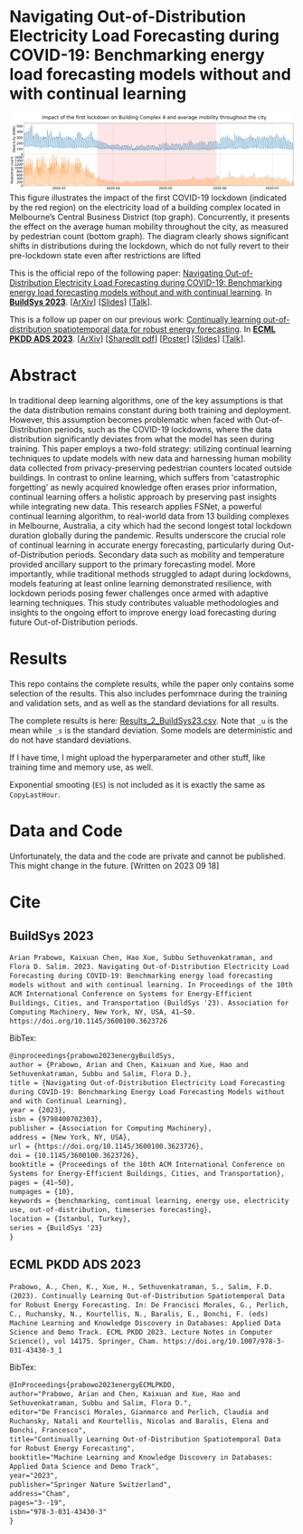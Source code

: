 # Navigating Out-of-Distribution Electricity Load Forecasting during COVID-19: Benchmarking energy load forecasting models without and with continual learning
![visual_abstract](/e18_vizabs.png)
This figure illustrates the impact of the first COVID-19 lockdown (indicated by the red region) on the electricity load of a building complex located in Melbourne’s Central Business District (top graph). Concurrently, it presents the effect on the average human mobility throughout the city, as measured by pedestrian count (bottom graph). The diagram clearly shows significant shifts in distributions during the lockdown, which do not fully revert to their pre-lockdown state even after restrictions are lifted

This is the official repo of the following paper: [Navigating Out-of-Distribution Electricity Load Forecasting during COVID-19: Benchmarking energy load forecasting models without and with continual learning](https://dl.acm.org/doi/10.1145/3600100.3623726). In [**BuildSys 2023**](https://buildsys.acm.org/2023/program/). [[ArXiv](https://arxiv.org/abs/2309.04296)] [[Slides](/BuildSys23_Prabowo_slides_02.pdf)] [[Talk](https://youtu.be/U7sA4Wpb5Qk)].

This is a follow up paper on our previous work: [Continually learning out-of-distribution spatiotemporal data for robust energy forecasting](https://www.springerprofessional.de/en/continually-learning-out-of-distribution-spatiotemporal-data-for/26052052). In [**ECML PKDD ADS 2023**](https://2023.ecmlpkdd.org/program/paper-session-overview/program-19-september-2023/). [[ArXiv](https://arxiv.org/abs/2306.06385)] [[SharedIt pdf](https://rdcu.be/dmwh4)] [[Poster](/ECML_PKDD_energy_poster_v3.pdf)] [[Slides](/ECMLPKDD23energy_slides_v5.pdf)] [[Talk](https://youtu.be/yAT0B0z5n-U)].

# Abstract

In traditional deep learning algorithms, one of the key assumptions is that the data distribution remains constant during both training and deployment. However, this assumption becomes problematic when faced with Out-of-Distribution periods, such as the COVID-19 lockdowns, where the data distribution significantly deviates from what the model has seen during training. This paper employs a two-fold strategy: utilizing continual learning techniques to update models with new data and harnessing human mobility data collected from privacy-preserving pedestrian counters located outside buildings. In contrast to online learning, which suffers from 'catastrophic forgetting' as newly acquired knowledge often erases prior information, continual learning offers a holistic approach by preserving past insights while integrating new data. This research applies FSNet, a powerful continual learning algorithm, to real-world data from 13 building complexes in Melbourne, Australia, a city which had the second longest total lockdown duration globally during the pandemic. Results underscore the crucial role of continual learning in accurate energy forecasting, particularly during Out-of-Distribution periods. Secondary data such as mobility and temperature provided ancillary support to the primary forecasting model. More importantly, while traditional methods struggled to adapt during lockdowns, models featuring at least online learning demonstrated resilience, with lockdown periods posing fewer challenges once armed with adaptive learning techniques. This study contributes valuable methodologies and insights to the ongoing effort to improve energy load forecasting during future Out-of-Distribution periods. 


# Results

This repo contains the complete results, while the paper only contains some selection of the results. This also includes perfomrnace during the training and validation sets, and as well as the standard deviations for all results.

The complete results is here: [Results_2_BuildSys23.csv](/Results_2_BuildSys23.csv). Note that `_u` is the mean while `_s` is the standard deviation. Some models are deterministic and do not have standard deviations.

If I have time, I might upload the hyperparameter and other stuff, like training time and memory use, as well.

Exponential smooting (`ES`) is not included as it is exactly the same as `CopyLastHour`.

# Data and Code

Unfortunately, the data and the code are private and cannot be published. This might change in the future. [Written on 2023 09 18]

# Cite

## BuildSys 2023

```
Arian Prabowo, Kaixuan Chen, Hao Xue, Subbu Sethuvenkatraman, and Flora D. Salim. 2023. Navigating Out-of-Distribution Electricity Load Forecasting during COVID-19: Benchmarking energy load forecasting models without and with continual learning. In Proceedings of the 10th ACM International Conference on Systems for Energy-Efficient Buildings, Cities, and Transportation (BuildSys '23). Association for Computing Machinery, New York, NY, USA, 41–50. https://doi.org/10.1145/3600100.3623726
```

BibTex:

```
@inproceedings{prabowo2023energyBuildSys,
author = {Prabowo, Arian and Chen, Kaixuan and Xue, Hao and Sethuvenkatraman, Subbu and Salim, Flora D.},
title = {Navigating Out-of-Distribution Electricity Load Forecasting during COVID-19: Benchmarking Energy Load Forecasting Models without and with Continual Learning},
year = {2023},
isbn = {9798400702303},
publisher = {Association for Computing Machinery},
address = {New York, NY, USA},
url = {https://doi.org/10.1145/3600100.3623726},
doi = {10.1145/3600100.3623726},
booktitle = {Proceedings of the 10th ACM International Conference on Systems for Energy-Efficient Buildings, Cities, and Transportation},
pages = {41–50},
numpages = {10},
keywords = {benchmarking, continual learning, energy use, electricity use, out-of-distribution, timeseries forecasting},
location = {Istanbul, Turkey},
series = {BuildSys '23}
}
```

## ECML PKDD ADS 2023

```
Prabowo, A., Chen, K., Xue, H., Sethuvenkatraman, S., Salim, F.D. (2023). Continually Learning Out-of-Distribution Spatiotemporal Data for Robust Energy Forecasting. In: De Francisci Morales, G., Perlich, C., Ruchansky, N., Kourtellis, N., Baralis, E., Bonchi, F. (eds) Machine Learning and Knowledge Discovery in Databases: Applied Data Science and Demo Track. ECML PKDD 2023. Lecture Notes in Computer Science(), vol 14175. Springer, Cham. https://doi.org/10.1007/978-3-031-43430-3_1
```

BibTex:

```
@InProceedings{prabowo2023energyECMLPKDD,
author="Prabowo, Arian and Chen, Kaixuan and Xue, Hao and Sethuvenkatraman, Subbu and Salim, Flora D.",
editor="De Francisci Morales, Gianmarco and Perlich, Claudia and Ruchansky, Natali and Kourtellis, Nicolas and Baralis, Elena and Bonchi, Francesco",
title="Continually Learning Out-of-Distribution Spatiotemporal Data for Robust Energy Forecasting",
booktitle="Machine Learning and Knowledge Discovery in Databases: Applied Data Science and Demo Track",
year="2023",
publisher="Springer Nature Switzerland",
address="Cham",
pages="3--19",
isbn="978-3-031-43430-3"
}
```


